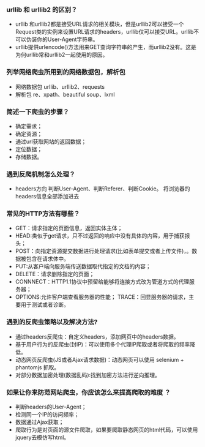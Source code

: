 ### urllib 和 urllib2 的区别？
* urllib 和urllib2都是接受URL请求的相关模块，但是urllib2可以接受一个Request类的实例来设置URL请求的headers，urllib仅可以接受URL。urllib不可以伪装你的User-Agent字符串。
* urllib提供urlencode()方法用来GET查询字符串的产生，而urllib2没有。这是为何urllib常和urllib2一起使用的原因。
### 列举网络爬虫所用到的网络数据包，解析包
* 网络数据包 urllib、urllib2、requests
* 解析包 re、xpath、beautiful soup、lxml
### 简述一下爬虫的步骤？
* 确定需求；
* 确定资源；
* 通过url获取网站的返回数据；
* 定位数据；
* 存储数据。
### 遇到反爬机制怎么处理？
* headers方向 判断User-Agent、判断Referer、判断Cookie。 将浏览器的headers信息全部添加进去 
### 常见的HTTP方法有哪些？
* GET：请求指定的页面信息，返回实体主体；
* HEAD:类似于get请求，只不过返回的响应中没有具体的内容，用于捕获报头；
* POST：向指定资源提交数据进行处理请求(比如表单提交或者上传文件)，。数据被包含在请求体中。
* PUT:从客户端向服务端传送数据取代指定的文档的内容；
* DELETE：请求删除指定的页面；
* CONNNECT：HTTP1.1协议中预留给能够将连接方式改为管道方式的代理服务器；
* OPTIONS:允许客户端查看服务器的性能； TRACE：回显服务器的请求，主要用于测试或者诊断。
### 遇到的反爬虫策略以及解决方法?
* 通过headers反爬虫：自定义headers，添加网页中的headers数据。
* 基于用户行为的反爬虫(封IP)：可以使用多个代理IP爬取或者将爬取的频率降低。
* 动态网页反爬虫(JS或者Ajax请求数据)：动态网页可以使用 selenium + phantomjs 抓取。
* 对部分数据加密处理(数据乱码):找到加密方法进行逆向推理。
### 如果让你来防范网站爬虫，你应该怎么来提高爬取的难度 ？
* 判断headers的User-Agent；
* 检测同一个IP的访问频率；
* 数据通过Ajax获取；
* 爬取行为是对页面的源文件爬取，如果要爬取静态网页的html代码，可以使用jquery去模仿写html。